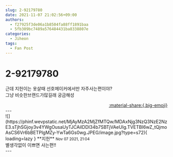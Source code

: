 ```yaml
---
slug: 2-92179780
date: 2021-11-07 21:02:56+09:00
authors:
  - f27925f3de06a1b8504fa88ff1891baa
  - 5fb309bc7489a576484431ba8338807e
categories:
  - Jiheon
tags:
  - Fan Post
---
```


# 2-92179780

<div class="post-container" markdown="1">
<div class="content-container md-sidebar__scrollwrap" markdown="1">

근데 지헌이는 옷살때 선호메이커에서만 자주사는편이야?<br>그냥 비슷한브랜드가많길래 궁금해성

</div>
</div>

<div style="text-align: right;" markdown="1">
<a href="https://weverse.io/fromis9/fanpost/2-92179780" style="text-align: right;">:material-share:{.big-emoji}</a>
</div>
---

<div class="comments-container md-sidebar__scrollwrap" markdown="1">
<div class="comment" markdown="1">
<div class='id-container' markdown="1">
![](https://phinf.wevpstatic.net/MjAyMzA2MjZfMTQw/MDAxNjg3NzQ3NzE2NzE3.sTjhSGjoy3v4YWgOusaUyTJCAiIDDI34b7SBTjVAeUIg.TVETBI6wZ_tQjmoAsCS6Vr6bBETPlgMZy-YwTa6Gs0wg.JPEG/image.jpg?type=s72){ loading=lazy }
**<span class="artist">지헌</span>** <small>Nov 07 2021, 21:04</small><br>
</div>
<div class='comment-body' markdown="1">
별생각없이 이쁘면 사는편!!
</div>
</div>
</div>
---
